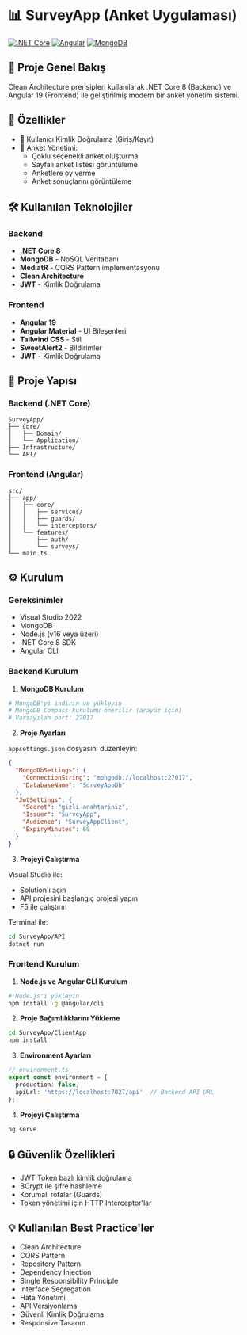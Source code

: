 # 📊 SurveyApp (Anket Uygulaması)

[![.NET Core](https://img.shields.io/badge/.NET%20Core-8.0-blue.svg)](https://dotnet.microsoft.com/download)
[![Angular](https://img.shields.io/badge/Angular-19-red.svg)](https://angular.io/)
[![MongoDB](https://img.shields.io/badge/MongoDB-4.4+-green.svg)](https://www.mongodb.com/)

## 📌 Proje Genel Bakış

Clean Architecture prensipleri kullanılarak .NET Core 8 (Backend) ve Angular 19 (Frontend) ile geliştirilmiş modern bir anket yönetim sistemi.

## 🚀 Özellikler

- 👤 Kullanıcı Kimlik Doğrulama (Giriş/Kayıt)
- 📝 Anket Yönetimi:
  - Çoklu seçenekli anket oluşturma
  - Sayfalı anket listesi görüntüleme
  - Anketlere oy verme
  - Anket sonuçlarını görüntüleme

## 🛠️ Kullanılan Teknolojiler

### Backend
- **.NET Core 8**
- **MongoDB** - NoSQL Veritabanı
- **MediatR** - CQRS Pattern implementasyonu
- **Clean Architecture**
- **JWT** - Kimlik Doğrulama

### Frontend
- **Angular 19**
- **Angular Material** - UI Bileşenleri
- **Tailwind CSS** - Stil
- **SweetAlert2** - Bildirimler
- **JWT** - Kimlik Doğrulama

## 📁 Proje Yapısı

### Backend (.NET Core)
```
SurveyApp/
├── Core/
│   ├── Domain/
│   └── Application/
├── Infrastructure/
└── API/
```

### Frontend (Angular)
```
src/
├── app/
│   ├── core/
│   │   ├── services/
│   │   ├── guards/
│   │   └── interceptors/
│   └── features/
│       ├── auth/
│       └── surveys/
└── main.ts
```

## ⚙️ Kurulum

### Gereksinimler
- Visual Studio 2022
- MongoDB
- Node.js (v16 veya üzeri)
- .NET Core 8 SDK
- Angular CLI

### Backend Kurulum

1. **MongoDB Kurulum**
```bash
# MongoDB'yi indirin ve yükleyin
# MongoDB Compass kurulumu önerilir (arayüz için)
# Varsayılan port: 27017
```

2. **Proje Ayarları**

`appsettings.json` dosyasını düzenleyin:
```json
{
  "MongoDbSettings": {
    "ConnectionString": "mongodb://localhost:27017",
    "DatabaseName": "SurveyAppDb"
  },
  "JwtSettings": {
    "Secret": "gizli-anahtariniz",
    "Issuer": "SurveyApp",
    "Audience": "SurveyAppClient",
    "ExpiryMinutes": 60
  }
}
```

3. **Projeyi Çalıştırma**

Visual Studio ile:
- Solution'ı açın
- API projesini başlangıç projesi yapın
- F5 ile çalıştırın

Terminal ile:
```bash
cd SurveyApp/API
dotnet run
```

### Frontend Kurulum

1. **Node.js ve Angular CLI Kurulum**
```bash
# Node.js'i yükleyin
npm install -g @angular/cli
```

2. **Proje Bağımlılıklarını Yükleme**
```bash
cd SurveyApp/ClientApp
npm install
```

3. **Environment Ayarları**
```typescript
// environment.ts
export const environment = {
  production: false,
  apiUrl: 'https://localhost:7027/api'  // Backend API URL
};
```

4. **Projeyi Çalıştırma**
```bash
ng serve
```

## 🔒 Güvenlik Özellikleri

- JWT Token bazlı kimlik doğrulama
- BCrypt ile şifre hashleme
- Korumalı rotalar (Guards)
- Token yönetimi için HTTP Interceptor'lar

## 💡 Kullanılan Best Practice'ler

- Clean Architecture
- CQRS Pattern
- Repository Pattern
- Dependency Injection
- Single Responsibility Principle
- Interface Segregation
- Hata Yönetimi
- API Versiyonlama
- Güvenli Kimlik Doğrulama
- Responsive Tasarım

 